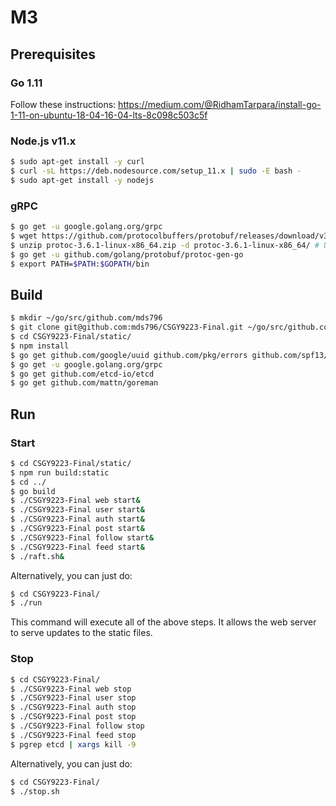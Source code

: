 # M3

## Prerequisites

### Go 1.11
Follow these instructions: https://medium.com/@RidhamTarpara/install-go-1-11-on-ubuntu-18-04-16-04-lts-8c098c503c5f

### Node.js v11.x
```bash
$ sudo apt-get install -y curl
$ curl -sL https://deb.nodesource.com/setup_11.x | sudo -E bash -
$ sudo apt-get install -y nodejs
```

### gRPC
```bash
$ go get -u google.golang.org/grpc
$ wget https://github.com/protocolbuffers/protobuf/releases/download/v3.6.1/protoc-3.6.1-linux-x86_64.zip
$ unzip protoc-3.6.1-linux-x86_64.zip -d protoc-3.6.1-linux-x86_64/ # Update the environment variable PATH to include the path to the protoc binary file.
$ go get -u github.com/golang/protobuf/protoc-gen-go
$ export PATH=$PATH:$GOPATH/bin
```

## Build
```bash
$ mkdir ~/go/src/github.com/mds796
$ git clone git@github.com:mds796/CSGY9223-Final.git ~/go/src/github.com/mds796/CSGY9223-Final
$ cd CSGY9223-Final/static/
$ npm install
$ go get github.com/google/uuid github.com/pkg/errors github.com/spf13/cobra
$ go get -u google.golang.org/grpc
$ go get github.com/etcd-io/etcd
$ go get github.com/mattn/goreman
```

## Run

### Start
```bash
$ cd CSGY9223-Final/static/
$ npm run build:static
$ cd ../
$ go build
$ ./CSGY9223-Final web start&
$ ./CSGY9223-Final user start&
$ ./CSGY9223-Final auth start&
$ ./CSGY9223-Final post start&
$ ./CSGY9223-Final follow start&
$ ./CSGY9223-Final feed start&
$ ./raft.sh&
```

Alternatively, you can just do:
```bash
$ cd CSGY9223-Final/
$ ./run
```

This command will execute all of the above steps. It allows the web server to serve updates to the static files.

### Stop
```bash
$ cd CSGY9223-Final/
$ ./CSGY9223-Final web stop
$ ./CSGY9223-Final user stop
$ ./CSGY9223-Final auth stop
$ ./CSGY9223-Final post stop
$ ./CSGY9223-Final follow stop
$ ./CSGY9223-Final feed stop
$ pgrep etcd | xargs kill -9
```

Alternatively, you can just do:
```bash
$ cd CSGY9223-Final/
$ ./stop.sh
```
